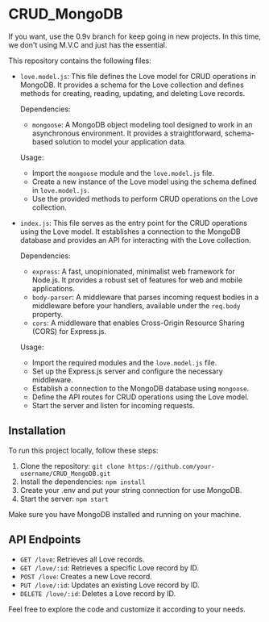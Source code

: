 # CRUD_MongoDB

If you want, use the 0.9v branch for keep going in new projects. In this time, we don't using M.V.C and just has the essential.

This repository contains the following files:

- `love.model.js`: This file defines the Love model for CRUD operations in MongoDB. It provides a schema for the Love collection and defines methods for creating, reading, updating, and deleting Love records.

  Dependencies:
  - `mongoose`: A MongoDB object modeling tool designed to work in an asynchronous environment. It provides a straightforward, schema-based solution to model your application data.

  Usage:
  - Import the `mongoose` module and the `love.model.js` file.
  - Create a new instance of the Love model using the schema defined in `love.model.js`.
  - Use the provided methods to perform CRUD operations on the Love collection.

- `index.js`: This file serves as the entry point for the CRUD operations using the Love model. It establishes a connection to the MongoDB database and provides an API for interacting with the Love collection.

  Dependencies:
  - `express`: A fast, unopinionated, minimalist web framework for Node.js. It provides a robust set of features for web and mobile applications.
  - `body-parser`: A middleware that parses incoming request bodies in a middleware before your handlers, available under the `req.body` property.
  - `cors`: A middleware that enables Cross-Origin Resource Sharing (CORS) for Express.js.

  Usage:
  - Import the required modules and the `love.model.js` file.
  - Set up the Express.js server and configure the necessary middleware.
  - Establish a connection to the MongoDB database using `mongoose`.
  - Define the API routes for CRUD operations using the Love model.
  - Start the server and listen for incoming requests.

## Installation

To run this project locally, follow these steps:

1. Clone the repository: `git clone https://github.com/your-username/CRUD_MongoDB.git`
2. Install the dependencies: `npm install`
3. Create your .env and put your string connection for use MongoDB.
4. Start the server: `npm start`

Make sure you have MongoDB installed and running on your machine.

## API Endpoints

- `GET /love`: Retrieves all Love records.
- `GET /love/:id`: Retrieves a specific Love record by ID.
- `POST /love`: Creates a new Love record.
- `PUT /love/:id`: Updates an existing Love record by ID.
- `DELETE /love/:id`: Deletes a Love record by ID.

Feel free to explore the code and customize it according to your needs.

